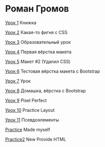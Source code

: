 # Роман Громов

[Урок 1](https://skeezys.github.io/project/src/ "Описание") Книжка

[Урок 2](https://skeezys.github.io/project2/src/ "Описание") Какая-то фигня с CSS

[Урок 3](https://# "Описание") Образовательный урок

[Урок 4](https://skeezys.github.io/project4/src/ "Описание") Первая вёрстка макета

[Урок 5](https://skeezys.github.io/project5/src/ "Описание") Макет #2 (Удалил CSS)

[Урок 6](https://skeezys.github.io/project6%20bootstrap/src/ "Описание") Тестовая вёрстка макета с Bootstrap

[Урок 7](https://skeezys.github.io/src "Описание") Урок

[Урок 8](https://skeezys.github.io/project7%20—%20копия/src/ "Описание") Домашка, вёрстка с Bootstrap

[Урок 9](https://skeezys.github.io/project9/src/ "Описание") Pixel Perfect

[Урок 10](https://skeezys.github.io/project%201%20Home%20Work/ "Описание") Practice Layout

[Урок 11](https://skeezys.github.io/project%202%20(Псевдоклассы)%20—%20копия/ "Описание") Псевдоэлементы

[Practice](https://skeezys.github.io/project%201%20HomeWork(Again)/ "Описание") Made myself

[Practice2](https://skeezys.github.io/New%20Providence%20HTML/ "Описание") New Provide HTML
